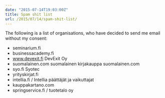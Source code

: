 ```yaml
---
date: "2015-07-14T19:03:00Z"
title: Spam shit list
url: /2015/07/14/spam-shit-list/
---
```


The following is a list of organisations, who have decided to send me email without my consent:

- seminarium.fi
- businessacademy.fi
- www.devexit.fi DevExit Oy
- suomalainen.com suomalainen kirjakauppa suomalainen.com
- syo.fi Syotec
- yrityskirjat.fi
- intellia.fi / Intellia päättäjät ja vaikuttajat
- kauppakartano.com
- springservice.fi / tuotetalo oy
